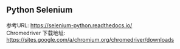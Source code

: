 ## Python Selenium  
参考URL: https://selenium-python.readthedocs.io/  
Chromedriver 下载地址: https://sites.google.com/a/chromium.org/chromedriver/downloads  